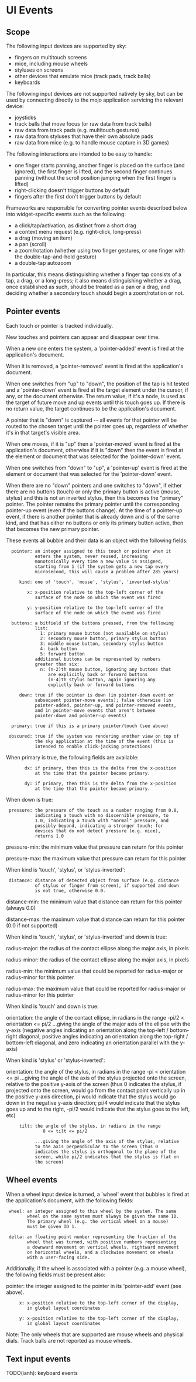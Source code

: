 UI Events
=========

Scope
-----

The following input devices are supported by sky:
 - fingers on multitouch screens
 - mice, including mouse wheels
 - styluses on screens
 - other devices that emulate mice (track pads, track balls)
 - keyboards

The following input devices are not supported natively by sky, but can
be used by connecting directly to the mojo application servicing the
relevant device:
 - joysticks
 - track balls that move focus (or raw data from track balls)
 - raw data from track pads (e.g. multitouch gestures)
 - raw data from styluses that have their own absolute pads
 - raw data from mice (e.g. to handle mouse capture in 3D games)

The following interactions are intended to be easy to handle:
 - one finger starts panning, another finger is placed on the surface
   (and ignored), the first finger is lifted, and the second finger
   continues panning (without the scroll position jumping when the
   first finger is lifted)
 - right-clicking doesn't trigger buttons by default
 - fingers after the first don't trigger buttons by default

Frameworks are responsible for converting pointer events described
below into widget-specific events such as the following:
 - a click/tap/activation, as distinct from a short drag
 - a context menu request (e.g. right-click, long-press)
 - a drag (moving an item)
 - a pan (scroll)
 - a zoom/rotation (whether using two finger gestures, or one finger
   with the double-tap-and-hold gesture)
 - a double-tap autozoom

In particular, this means distinguishing whether a finger tap consists
of a tap, a drag, or a long-press; it also means distinguishing
whether a drag, once established as such, should be treated as a pan
or a drag, and deciding whether a secondary touch should begin a
zoom/rotation or not.


Pointer events
--------------

Each touch or pointer is tracked individually.

New touches and pointers can appear and disappear over time.

When a new one enters the system, a 'pointer-added' event is fired at
the application's document.

When it is removed, a 'pointer-removed' event is fired at the
application's document.

When one switches from "up" to "down", the position of the tap is hit
tested and a 'pointer-down' event is fired at the target element under
the cursor, if any, or the document otherwise. The return value, if
it's a node, is used as the target of future move and up events until
this touch goes up. If there is no return value, the target continues
to be the application's document.

A pointer that is "down" is captured -- all events for that pointer
will be routed to the chosen target until the pointer goes up,
regardless of whether it's in that target's visible area.

When one moves, if it is "up" then a 'pointer-moved' event is fired at
the application's document, otherwise if it is "down" then the event
is fired at the element or document that was selected for the
'pointer-down' event.

When one switches from "down" to "up", a 'pointer-up' event is fired
at the element or document that was selected for the 'pointer-down'
event.

When there are no "down" pointers and one switches to "down", if
either there are no buttons (touch) or only the primary button is
active (mouse, stylus) and this is not an inverted stylus, then this
becomes the "primary" pointer. The pointer remains the primary pointer
until the corresponding pointer-up event (even if the buttons change).
At the time of a pointer-up event, if there is another pointer that is
already down and is of the same kind, and that has either no buttons
or only its primary button active, then that becomes the new primary
pointer.


These events all bubble and their data is an object with the following
fields:

      pointer: an integer assigned to this touch or pointer when it
               enters the system, never reused, increasing
               monotonically every time a new value is assigned,
               starting from 1 (if the system gets a new tap every
               microsecond, this will cause a problem after 285 years)

         kind: one of 'touch', 'mouse', 'stylus', 'inverted-stylus'

            x: x-position relative to the top-left corner of the
               surface of the node on which the event was fired

            y: y-position relative to the top-left corner of the
               surface of the node on which the event was fired

      buttons: a bitfield of the buttons pressed, from the following
               list:
                 1: primary mouse button (not available on stylus)
                 2: secondary mouse button, primary stylus button
                 3: middle mouse button, secondary stylus button
                 4: back button
                 5: forward button
               additional buttons can be represented by numbers
               greater than six:
                 n: (n-2)th mouse button, ignoring any buttons that
                    are explicitly back or forward buttons
                    (n-4)th stylus button, again ignoring any
                    explictly back or forward buttons

         down: true if the pointer is down (in pointer-down event or
               subsequent pointer-move events); false otherwise (in
               pointer-added, pointer-up, and pointer-removed events,
               and in pointer-move events that aren't between
               pointer-down and pointer-up events)

      primary: true if this is a primary pointer/touch (see above)

     obscured: true if the system was rendering another view on top of
               the sky application at the time of the event (this is
               intended to enable click-jacking protections)


When primary is true, the following fields are available:

           dx: if primary, then this is the delta from the x-position
               at the time that the pointer became primary.

           dy: if primary, then this is the delta from the x-position
               at the time that the pointer became primary.


When down is true:

     pressure: the pressure of the touch as a number ranging from 0.0,
               indicating a touch with no discernible pressure, to
               1.0, indicating a touch with "normal" pressure, and
               possibly beyond, indicating a stronger touch; for
               devices that do not detect pressure (e.g. mice),
               returns 1.0

 pressure-min: the minimum value that pressure can return for this
               pointer

 pressure-max: the maximum value that pressure can return for this
               pointer


When kind is 'touch', 'stylus', or 'stylus-inverted':

     distance: distance of detected object from surface (e.g. distance
               of stylus or finger from screen), if supported and down
               is not true, otherwise 0.0.

 distance-min: the minimum value that distance can return for this
               pointer (always 0.0)

 distance-max: the maximum value that distance can return for this
               pointer (0.0 if not supported)


When kind is 'touch', 'stylus', or 'stylus-inverted' and down is true:

 radius-major: the radius of the contact ellipse along the major axis,
               in pixels

 radius-minor: the radius of the contact ellipse along the major axis,
               in pixels

   radius-min: the minimum value that could be reported for
               radius-major or radius-minor for this pointer

   radius-max: the maximum value that could be reported for
               radius-major or radius-minor for this pointer


When kind is 'touch' and down is true:

  orientation: the angle of the contact ellipse, in radians in the range
                  -pi/2 < orientation <= pi/2
               ...giving the angle of the major axis of the ellipse with
               the y-axis (negative angles indicating an orientation
               along the top-left / bottom-right diagonal, positive
               angles indicating an orientation along the top-right /
               bottom-left diagonal, and zero indicating an orientation
               parallel with the y-axis)


When kind is 'stylus' or 'stylus-inverted':

  orientation: the angle of the stylus, in radians in the range
                  -pi < orientation <= pi
               ...giving the angle of the axis of the stylus projected
               onto the screen, relative to the positive y-axis of the
               screen (thus 0 indicates the stylus, if projected onto
               the screen, would go from the contact point vertically
               up in the positive y-axis direction, pi would indicate
               that the stylus would go down in the negative y-axis
               direction; pi/4 would indicate that the stylus goes up
               and to the right, -pi/2 would indicate that the stylus
               goes to the left, etc)

         tilt: the angle of the stylus, in radians in the range
                  0 <= tilt <= pi/2

               ...giving the angle of the axis of the stylus, relative
               to the axis perpendicular to the screen (thus 0
               indicates the stylus is orthogonal to the plane of the
               screen, while pi/2 indicates that the stylus is flat on
               the screen)


Wheel events
------------

When a wheel input device is turned, a 'wheel' event that bubbles is
fired at the application's document, with the following fields:

     wheel: an integer assigned to this wheel by the system. The same
            wheel on the same system must always be given the same ID.
            The primary wheel (e.g. the vertical wheel on a mouse)
            must be given ID 1.

     delta: an floating point number representing the fraction of the
            wheel that was turned, with positive numbers representing
            a downward movement on vertical wheels, rightward movement
            on horizontal wheels, and a clockwise movement on wheels
            with a user-facing side.
 
Additionally, if the wheel is associated with a pointer (e.g. a mouse
wheel), the following fields must be present also:

   pointer: the integer assigned to the pointer in its 'pointer-add'
            event (see above).

         x: x-position relative to the top-left corner of the display,
            in global layout coordinates
 
         y: x-position relative to the top-left corner of the display,
            in global layout coordinates

Note: The only wheels that are supported are mouse wheels and physical
dials. Track balls are not reported as mouse wheels.


Text input events
-----------------

TODO(ianh): keyboard events
